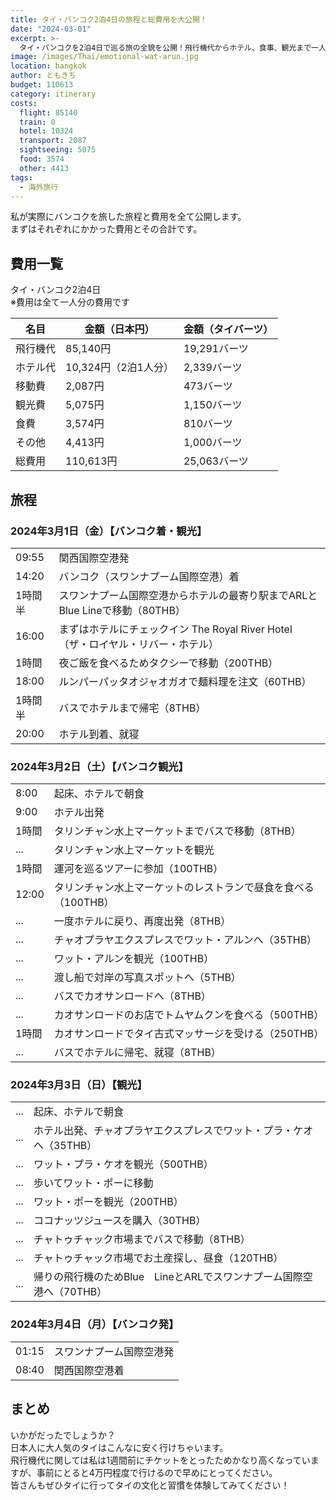 ```yaml
---
title: タイ・バンコク2泊4日の旅程と総費用を大公開！
date: "2024-03-01"
excerpt: >-
  タイ・バンコクを2泊4日で巡る旅の全貌を公開！飛行機代からホテル、食事、観光まで一人分の費用を詳細に解説。ワット・アルン、ワット・プラ・ケオなどの人気観光地からタリンチャン水上マーケットやチャトゥチャック市場での買い物まで、実際の旅程に沿って紹介。約11万円で楽しめたタイの魅力と文化体験をぎゅっと詰め込んだ旅行記です。
image: /images/Thai/emotional-wat-arun.jpg
location: bangkok
author: ともきち
budget: 110613
category: itinerary
costs:
  flight: 85140
  train: 0
  hotel: 10324
  transport: 2087
  sightseeing: 5075
  food: 3574
  other: 4413
tags:
  - 海外旅行
---
```


私が実際にバンコクを旅した旅程と費用を全て公開します。  
まずはそれぞれにかかった費用とその合計です。

## 費用一覧

タイ・バンコク2泊4日  
※費用は全て一人分の費用です

| 名目     | 金額（日本円）       | 金額（タイバーツ） |
| -------- | -------------------- | ------------------ |
| 飛行機代 | 85,140円             | 19,291バーツ       |
| ホテル代 | 10,324円（2泊1人分） | 2,339バーツ        |
| 移動費   | 2,087円              | 473バーツ          |
| 観光費   | 5,075円              | 1,150バーツ        |
| 食費     | 3,574円              | 810バーツ          |
| その他   | 4,413円              | 1,000バーツ        |
| 総費用   | 110,613円            | 25,063バーツ       |

## 旅程

### 2024年3月1日（金）【バンコク着・観光】

|         |                                                                                  |
| ------- | -------------------------------------------------------------------------------- |
| 09:55   | 関西国際空港発                                                                   |
| 14:20   | バンコク（スワンナプーム国際空港）着                                             |
| 1時間半 | スワンナプーム国際空港からホテルの最寄り駅までARLとBlue Lineで移動（80THB）      |
| 16:00   | まずはホテルにチェックイン The Royal River Hotel（ザ・ロイヤル・リバー・ホテル） |
| 1時間   | 夜ご飯を食べるためタクシーで移動（200THB）                                       |
| 18:00   | ルンパーパッタオジャオガオで麺料理を注文（60THB）                                |
| 1時間半 | バスでホテルまで帰宅（8THB）                                                     |
| 20:00   | ホテル到着、就寝                                                                 |

### 2024年3月2日（土）【バンコク観光】

|       |                                                                |
| ----- | -------------------------------------------------------------- |
| 8:00  | 起床、ホテルで朝食                                             |
| 9:00  | ホテル出発                                                     |
| 1時間 | タリンチャン水上マーケットまでバスで移動（8THB）               |
| ...   | タリンチャン水上マーケットを観光                               |
| 1時間 | 運河を巡るツアーに参加（100THB）                               |
| 12:00 | タリンチャン水上マーケットのレストランで昼食を食べる（100THB） |
| ...   | 一度ホテルに戻り、再度出発（8THB）                             |
| ...   | チャオプラヤエクスプレスでワット・アルンへ（35THB）            |
| ...   | ワット・アルンを観光（100THB）                                 |
| ...   | 渡し船で対岸の写真スポットへ（5THB）                           |
| ...   | バスでカオサンロードへ（8THB）                                 |
| ...   | カオサンロードのお店でトムヤムクンを食べる（500THB）           |
| 1時間 | カオサンロードでタイ古式マッサージを受ける（250THB）           |
| ...   | バスでホテルに帰宅、就寝（8THB）                               |

### 2024年3月3日（日）【観光】

|     |                                                                      |
| --- | -------------------------------------------------------------------- |
| ... | 起床、ホテルで朝食                                                   |
| ... | ホテル出発、チャオプラヤエクスプレスでワット・プラ・ケオへ（35THB）  |
| ... | ワット・プラ・ケオを観光（500THB）                                   |
| ... | 歩いてワット・ポーに移動                                             |
| ... | ワット・ポーを観光（200THB）                                         |
| ... | ココナッツジュースを購入（30THB）                                    |
| ... | チャトゥチャック市場までバスで移動（8THB）                           |
| ... | チャトゥチャック市場でお土産探し、昼食（120THB）                     |
| ... | 帰りの飛行機のためBlue　LineとARLでスワンナプーム国際空港へ（70THB） |

### 2024年3月4日（月）【バンコク発】

|       |                          |
| ----- | ------------------------ |
| 01:15 | スワンナプーム国際空港発 |
| 08:40 | 関西国際空港着           |

## まとめ

いかがだったでしょうか？  
日本人に大人気のタイはこんなに安く行けちゃいます。  
飛行機代に関しては私は1週間前にチケットをとったためかなり高くなっていますが、事前にとると4万円程度で行けるので早めにとってください。  
皆さんもぜひタイに行ってタイの文化と習慣を体験してみてください！
